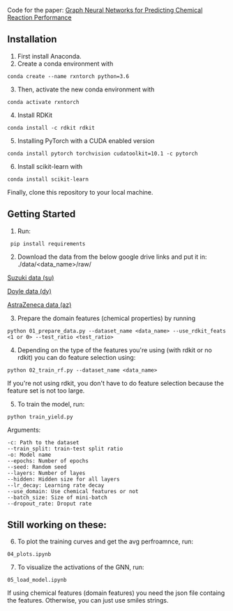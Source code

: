 Code for the paper: [Graph Neural Networks for Predicting Chemical Reaction Performance](https://chemrxiv.org/articles/preprint/Graph_Neural_Networks_for_Predicting_Chemical_Reaction_Performance/14589498)
## Installation

1. First install Anaconda. 
2. Create a conda environment with
```
conda create --name rxntorch python=3.6
```
3. Then, activate the new conda environment with
```
conda activate rxntorch
```
4. Install RDKit
```
conda install -c rdkit rdkit 
```
5. Installing PyTorch with a CUDA enabled version
```
conda install pytorch torchvision cudatoolkit=10.1 -c pytorch
```
6. Install scikit-learn with
```
conda install scikit-learn
```

Finally, clone this repository to your local machine.

## Getting Started


1. Run: 
```
 pip install requirements
```
2. Download the data from the below google drive links and put it in: ./data/<data_name>/raw/

[Suzuki data (su)](http://shorturl.at/qCQ16)

[Doyle data (dy)](http://shorturl.at/eBC59)

[AstraZeneca data (az)](http://shorturl.at/hiBH2)


3. Prepare the domain features (chemical properties) by running 
```
python 01_prepare_data.py --dataset_name <data_name> --use_rdkit_feats <1 or 0> --test_ratio <test_ratio>
```
4. Depending on the type of the features you're using (with rdkit or no rdkit) you can do feature selection using:
```
python 02_train_rf.py --dataset_name <data_name>
```
If you're not using rdkit, you don't have to do feature selection because the feature set is not too large.

5. To train the model, run:
```
python train_yield.py
```
Arguments:
```
-c: Path to the dataset
--train_split: train-test split ratio
-o: Model name
--epochs: Number of epochs
--seed: Random seed
--layers: Number of layes
--hidden: Hidden size for all layers
--lr_decay: Learning rate decay
--use_domain: Use chemical features or not
--batch_size: Size of mini-batch
--dropout_rate: Droput rate
```

## Still working on these:
6. To plot the training curves and get the avg perfroamnce, run:
```
04_plots.ipynb
```
7. To visualize the activations of the GNN, run:
```
05_load_model.ipynb
```



If using chemical features (domain features) you need the json file containg the features. Otherwise, you can just use smiles strings.

